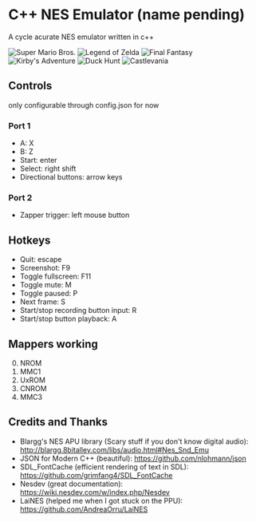 # C++ NES Emulator (name pending)

A cycle acurate NES emulator written in c++

![Super Mario Bros.](https://i.imgur.com/gA96Uwy.png)
![Legend of Zelda](https://i.imgur.com/81l9FRR.png)
![Final Fantasy](https://i.imgur.com/D40ymWX.png)
![Kirby's Adventure](https://i.imgur.com/SwNf1VF.png)
![Duck Hunt](https://i.imgur.com/nuQ9tGI.png)
![Castlevania](https://i.imgur.com/xjy94Mc.png)

## Controls
only configurable through config.json for now

### Port 1
* A: X
* B: Z
* Start: enter
* Select: right shift
* Directional buttons: arrow keys

### Port 2
* Zapper trigger: left mouse button

## Hotkeys
* Quit: escape
* Screenshot: F9
* Toggle fullscreen: F11
* Toggle mute: M
* Toggle paused: P
* Next frame: S
* Start/stop recording button input: R
* Start/stop button playback: A

## Mappers working
0. NROM
1. MMC1
2. UxROM
3. CNROM
4. MMC3

## Credits and Thanks
* Blargg's NES APU library (Scary stuff if you don't know digital audio): http://blargg.8bitalley.com/libs/audio.html#Nes_Snd_Emu
* JSON for Modern C++ (beautiful): https://github.com/nlohmann/json
* SDL_FontCache (efficient rendering of text in SDL): https://github.com/grimfang4/SDL_FontCache
* Nesdev (great documentation): https://wiki.nesdev.com/w/index.php/Nesdev
* LaiNES (helped me when I got stuck on the PPU): https://github.com/AndreaOrru/LaiNES